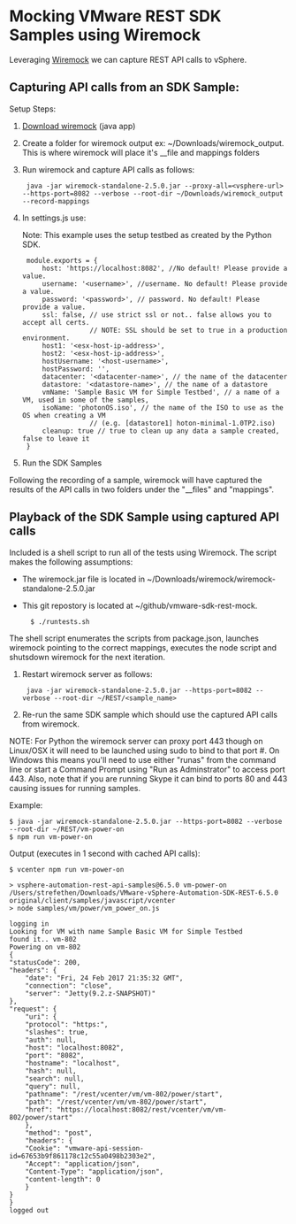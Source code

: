 # Mocking VMware REST SDK Samples using Wiremock

Leveraging [Wiremock](http://wiremock.org/docs/running-standalone/) we can capture REST API calls to vSphere.

## Capturing API calls from an SDK Sample:

Setup Steps:

1. [Download wiremock](http://repo1.maven.org/maven2/com/github/tomakehurst/wiremock-standalone/2.5.0/wiremock-standalone-2.5.0.jar) (java app)
2. Create a folder for wiremock output ex: ~/Downloads/wiremock_output. This is where wiremock will place it's __file and mappings folders
3. Run wiremock and capture API calls as follows:

        java -jar wiremock-standalone-2.5.0.jar --proxy-all=<vsphere-url> --https-port=8082 --verbose --root-dir ~/Downloads/wiremock_output --record-mappings

4. In settings.js use:

    Note: This example uses the setup testbed as created by the Python SDK.

        module.exports = {
            host: 'https://localhost:8082', //No default! Please provide a value.
            username: '<username>', //username. No default! Please provide a value.
            password: '<password>', // password. No default! Please provide a value.
            ssl: false, // use strict ssl or not.. false allows you to accept all certs.
                        // NOTE: SSL should be set to true in a production environment.
            host1: '<esx-host-ip-address>',
            host2: '<esx-host-ip-address>',
            hostUsername: '<host-username>',
            hostPassword: '',
            datacenter: '<datacenter-name>', // the name of the datacenter
            datastore: '<datastore-name>', // the name of a datastore
            vmName: 'Sample Basic VM for Simple Testbed', // a name of a VM, used in some of the samples,
            isoName: 'photonOS.iso', // the name of the ISO to use as the OS when creating a VM
                        // (e.g. [datastore1] hoton-minimal-1.0TP2.iso)
            cleanup: true // true to clean up any data a sample created, false to leave it
        }

5. Run the SDK Samples

Following the recording of a sample, wiremock will have captured the results of the API calls
in two folders under the "__files" and "mappings".

## Playback of the SDK Sample using captured API calls

Included is a shell script to run all of the tests using Wiremock. The script makes the following assumptions:

* The wiremock.jar file is located in ~/Downloads/wiremock/wiremock-standalone-2.5.0.jar
* This git repostory is located at ~/github/vmware-sdk-rest-mock.

        $ ./runtests.sh

The shell script enumerates the scripts from package.json, launches wiremock pointing to the correct mappings, 
executes the node script and shutsdown wiremock for the next iteration.

1. Restart wiremock server as follows:

        java -jar wiremock-standalone-2.5.0.jar --https-port=8082 --verbose --root-dir ~/REST/<sample_name>

2. Re-run the same SDK sample which should use the captured API calls from wiremock.

NOTE: For Python the wiremock server can proxy port 443 though on Linux/OSX it will need to be launched using sudo to bind to that port #. On Windows this means
you'll need to use either "runas" from the command line or start a Command Prompt using "Run as Adminstrator" to access port 443. Also, note that if you are running
Skype it can bind to ports 80 and 443 causing issues for running samples.

Example:

    $ java -jar wiremock-standalone-2.5.0.jar --https-port=8082 --verbose --root-dir ~/REST/vm-power-on
    $ npm run vm-power-on

Output (executes in 1 second with cached API calls):

    $ vcenter npm run vm-power-on

    > vsphere-automation-rest-api-samples@6.5.0 vm-power-on /Users/strefethen/Downloads/VMware-vSphere-Automation-SDK-REST-6.5.0 original/client/samples/javascript/vcenter
    > node samples/vm/power/vm_power_on.js

    logging in
    Looking for VM with name Sample Basic VM for Simple Testbed
    found it.. vm-802
    Powering on vm-802
    {
    "statusCode": 200,
    "headers": {
        "date": "Fri, 24 Feb 2017 21:35:32 GMT",
        "connection": "close",
        "server": "Jetty(9.2.z-SNAPSHOT)"
    },
    "request": {
        "uri": {
        "protocol": "https:",
        "slashes": true,
        "auth": null,
        "host": "localhost:8082",
        "port": "8082",
        "hostname": "localhost",
        "hash": null,
        "search": null,
        "query": null,
        "pathname": "/rest/vcenter/vm/vm-802/power/start",
        "path": "/rest/vcenter/vm/vm-802/power/start",
        "href": "https://localhost:8082/rest/vcenter/vm/vm-802/power/start"
        },
        "method": "post",
        "headers": {
        "Cookie": "vmware-api-session-id=67653b9f861178c12c55a0498b2303e2",
        "Accept": "application/json",
        "Content-Type": "application/json",
        "content-length": 0
        }
    }
    }
    logged out
